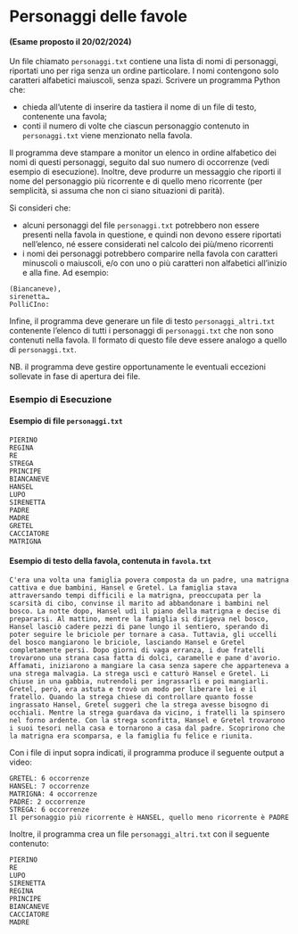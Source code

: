 # Personaggi delle favole

#### (Esame proposto il 20/02/2024)

Un file chiamato `personaggi.txt` contiene una lista di nomi di personaggi, riportati uno per riga senza un ordine particolare. I nomi contengono solo caratteri alfabetici maiuscoli, senza spazi. Scrivere un programma Python che:

-    chieda all’utente di inserire da tastiera il nome di un file di testo, contenente una favola;
-    conti il numero di volte che ciascun personaggio contenuto in `personaggi.txt` viene menzionato nella favola.

Il programma deve stampare a monitor un elenco in ordine alfabetico dei nomi di questi personaggi, seguito dal suo numero di occorrenze (vedi esempio di esecuzione). Inoltre, deve produrre un messaggio che riporti il nome del personaggio più ricorrente e di quello meno ricorrente (per semplicità, si assuma che non ci siano situazioni di parità).

Si consideri che:

-    alcuni personaggi del file `personaggi.txt` potrebbero non essere presenti nella favola in questione, e quindi non devono essere riportati nell’elenco, né essere considerati nel calcolo dei più/meno ricorrenti
-    i nomi dei personaggi potrebbero comparire nella favola con caratteri minuscoli o maiuscoli, e/o con uno o più caratteri non alfabetici all’inizio e alla fine. Ad esempio:

    (Biancaneve), 
    sirenetta…
    PolliCIno:

Infine, il programma deve generare un file di testo `personaggi_altri.txt` contenente l’elenco di tutti i personaggi di `personaggi.txt` che non sono contenuti nella favola. Il formato di questo file deve essere analogo a quello di `personaggi.txt`.

NB. il programma deve gestire opportunamente le eventuali eccezioni sollevate in fase di apertura dei file.

### Esempio di Esecuzione

#### Esempio di file `personaggi.txt`

    PIERINO
    REGINA
    RE
    STREGA
    PRINCIPE
    BIANCANEVE
    HANSEL
    LUPO
    SIRENETTA
    PADRE
    MADRE
    GRETEL
    CACCIATORE
    MATRIGNA

#### Esempio di testo della favola, contenuta in `favola.txt`

    C'era una volta una famiglia povera composta da un padre, una matrigna cattiva e due bambini, Hansel e Gretel. La famiglia stava attraversando tempi difficili e la matrigna, preoccupata per la scarsità di cibo, convinse il marito ad abbandonare i bambini nel bosco. La notte dopo, Hansel udì il piano della matrigna e decise di prepararsi. Al mattino, mentre la famiglia si dirigeva nel bosco, Hansel lasciò cadere pezzi di pane lungo il sentiero, sperando di poter seguire le briciole per tornare a casa. Tuttavia, gli uccelli del bosco mangiarono le briciole, lasciando Hansel e Gretel completamente persi. Dopo giorni di vaga erranza, i due fratelli trovarono una strana casa fatta di dolci, caramelle e pane d'avorio. Affamati, iniziarono a mangiare la casa senza sapere che apparteneva a una strega malvagia. La strega uscì e catturò Hansel e Gretel. Li chiuse in una gabbia, nutrendoli per ingrassarli e poi mangiarli. Gretel, però, era astuta e trovò un modo per liberare lei e il fratello. Quando la strega chiese di controllare quanto fosse ingrassato Hansel, Gretel suggerì che la strega avesse bisogno di occhiali. Mentre la strega guardava da vicino, i fratelli la spinsero nel forno ardente. Con la strega sconfitta, Hansel e Gretel trovarono i suoi tesori nella casa e tornarono a casa dal padre. Scoprirono che la matrigna era scomparsa, e la famiglia fu felice e riunita.

Con i file di input sopra indicati, il programma produce il seguente output a video:

    GRETEL: 6 occorrenze
    HANSEL: 7 occorrenze
    MATRIGNA: 4 occorrenze
    PADRE: 2 occorrenze
    STREGA: 6 occorrenze
    Il personaggio più ricorrente è HANSEL, quello meno ricorrente è PADRE

Inoltre, il programma crea un file `personaggi_altri.txt` con il seguente contenuto:

    PIERINO
    RE
    LUPO
    SIRENETTA
    REGINA
    PRINCIPE
    BIANCANEVE
    CACCIATORE
    MADRE
